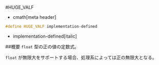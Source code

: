 #HUGE_VALF
* cmath[meta header]

```cpp
#define HUGE_VALF implementation-defined
```
* implementation-defined[italic]

##概要
`float` 型の正の値の定数式。

`float` が無限大をサポートする場合、処理系によっては正の無限大となる。

